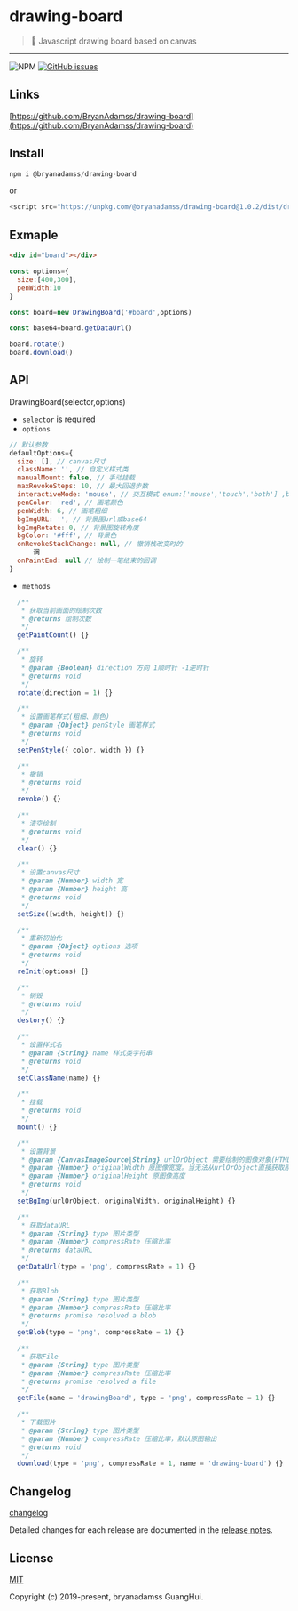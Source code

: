 # drawing-board

> 🎨 Javascript drawing board based on canvas

---
![NPM](https://img.shields.io/npm/l/@bryanadamss/drawing-board)
[![GitHub issues](https://img.shields.io/github/issues/BryanAdamss/drawing-board)](https://github.com/BryanAdamss/drawing-board/issues)


## Links

[https://github.com/BryanAdamss/drawing-board](https://github.com/BryanAdamss/drawing-board)

## Install
```javascript
npm i @bryanadamss/drawing-board
```
or
```javascript
<script src="https://unpkg.com/@bryanadamss/drawing-board@1.0.2/dist/drawing-board.umd.js"></script>
```

## Exmaple
```html
<div id="board"></div>
```
```javascript
const options={
  size:[400,300],
  penWidth:10
}

const board=new DrawingBoard('#board',options)

const base64=board.getDataUrl()

board.rotate()
board.download()
```

## API
DrawingBoard(selector,options)

- `selector` is required
- `options`
```javascript
// 默认参数
defaultOptions={
  size: [], // canvas尺寸
  className: '', // 自定义样式类
  manualMount: false, // 手动挂载
  maxRevokeSteps: 10, // 最大回退步数
  interactiveMode: 'mouse', // 交互模式 enum:['mouse','touch','both'] ,both将同时绑定mouse、touch事件(PointerEvent存在兼容性问题，放弃使用)
  penColor: 'red', // 画笔颜色
  penWidth: 6, // 画笔粗细
  bgImgURL: '', // 背景图url或base64
  bgImgRotate: 0, // 背景图旋转角度
  bgColor: '#fff', // 背景色
  onRevokeStackChange: null, // 撤销栈改变时的
      调
  onPaintEnd: null // 绘制一笔结束的回调
}
```
- `methods`
```javascript
  /**
   * 获取当前画面的绘制次数
   * @returns 绘制次数
   */
  getPaintCount() {}

  /**
   * 旋转
   * @param {Boolean} direction 方向 1顺时针 -1逆时针
   * @returns void
   */
  rotate(direction = 1) {}

  /**
   * 设置画笔样式(粗细、颜色)
   * @param {Object} penStyle 画笔样式
   * @returns void
   */
  setPenStyle({ color, width }) {}

  /**
   * 撤销
   * @returns void
   */
  revoke() {}

  /**
   * 清空绘制
   * @returns void
   */
  clear() {}

  /**
   * 设置canvas尺寸
   * @param {Number} width 宽
   * @param {Number} height 高
   * @returns void
   */
  setSize([width, height]) {}

  /**
   * 重新初始化
   * @param {Object} options 选项
   * @returns void
   */
  reInit(options) {}

  /**
   * 销毁
   * @returns void
   */
  destory() {}

  /**
   * 设置样式名
   * @param {String} name 样式类字符串
   * @returns void
   */
  setClassName(name) {}

  /**
   * 挂载
   * @returns void
   */
  mount() {}

  /**
   * 设置背景
   * @param {CanvasImageSource|String} urlOrObject 需要绘制的图像对象(HTMLImageElement、SVGImageElement、HTMLVideoElement、HTMLCanvasElement、ImageBitmap、OffscreenCanvas)或图像url
   * @param {Number} originalWidth 原图像宽度。当无法从urlOrObject直接获取原始尺寸时需要手动提供原始尺寸
   * @param {Number} originalHeight 原图像高度
   * @returns void
   */
  setBgImg(urlOrObject, originalWidth, originalHeight) {}

  /**
   * 获取dataURL
   * @param {String} type 图片类型
   * @param {Number} compressRate 压缩比率
   * @returns dataURL
   */
  getDataUrl(type = 'png', compressRate = 1) {}

  /**
   * 获取Blob
   * @param {String} type 图片类型
   * @param {Number} compressRate 压缩比率
   * @returns promise resolved a blob
   */
  getBlob(type = 'png', compressRate = 1) {}

  /**
   * 获取File
   * @param {String} type 图片类型
   * @param {Number} compressRate 压缩比率
   * @returns promise resolved a file
   */
  getFile(name = 'drawingBoard', type = 'png', compressRate = 1) {}

  /**
   * 下载图片
   * @param {String} type 图片类型
   * @param {Number} compressRate 压缩比率，默认原图输出
   * @returns void
   */
  download(type = 'png', compressRate = 1, name = 'drawing-board') {}
```


## Changelog

[changelog](https://github.com/BryanAdamss/drawing-board/blob/master/CHANGELOG.md)

Detailed changes for each release are documented in the [release notes](https://github.com/BryanAdamss/drawing-board/releases).

## License
[MIT](https://opensource.org/licenses/MIT)

Copyright (c) 2019-present, bryanadamss GuangHui.


